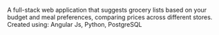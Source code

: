 A full-stack web application that suggests grocery lists based on your budget and meal preferences, comparing prices across different stores.
Created using:
Angular Js, Python, PostgreSQL
